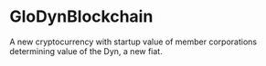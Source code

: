 # GloDynBlockchain
A new cryptocurrency with startup value of member corporations determining value of the Dyn, a new fiat.  
